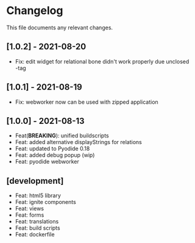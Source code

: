# Changelog

This file documents any relevant changes.

## [1.0.2] - 2021-08-20
- Fix: edit widget for relational bone didn't work properly due unclosed <div>-tag

## [1.0.1] - 2021-08-19
- Fix: webworker now can be used with zipped application

## [1.0.0] - 2021-08-13
- Feat(**BREAKING**): unified buildscripts
- Feat: added alternative displayStrings for relations
- Feat: updated to Pyodide 0.18
- Feat: added debug popup (wip)
- Feat: pyodide webworker

## [development]
- Feat: html5 library
- Feat: ignite components
- Feat: views
- Feat: forms
- Feat: translations
- Feat: build scripts
- Feat: dockerfile
